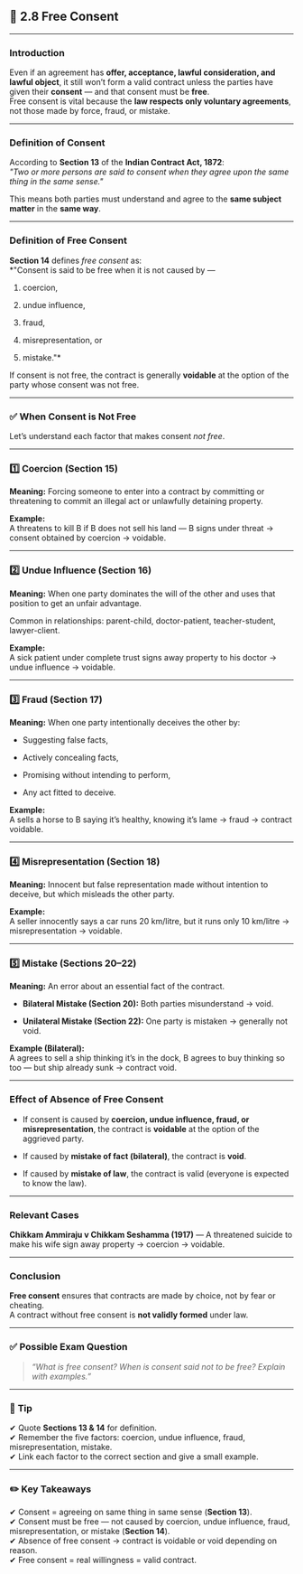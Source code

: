 
## 📑 **2.8 Free Consent**

---

### **Introduction**

Even if an agreement has **offer, acceptance, lawful consideration, and lawful object**, it still won’t form a valid contract unless the parties have given their **consent** — and that consent must be **free**.  
Free consent is vital because the **law respects only voluntary agreements**, not those made by force, fraud, or mistake.

---

### **Definition of Consent**

According to **Section 13** of the **Indian Contract Act, 1872**:  
_"Two or more persons are said to consent when they agree upon the same thing in the same sense."_

This means both parties must understand and agree to the **same subject matter** in the **same way**.

---

### **Definition of Free Consent**

**Section 14** defines _free consent_ as:  
*"Consent is said to be free when it is not caused by —

1. coercion,
    
2. undue influence,
    
3. fraud,
    
4. misrepresentation, or
    
5. mistake."*
    

If consent is not free, the contract is generally **voidable** at the option of the party whose consent was not free.

---

### ✅ **When Consent is Not Free**

Let’s understand each factor that makes consent _not free_.

---

### **1️⃣ Coercion (Section 15)**

**Meaning:** Forcing someone to enter into a contract by committing or threatening to commit an illegal act or unlawfully detaining property.

**Example:**  
A threatens to kill B if B does not sell his land — B signs under threat → consent obtained by coercion → voidable.

---

### **2️⃣ Undue Influence (Section 16)**

**Meaning:** When one party dominates the will of the other and uses that position to get an unfair advantage.

Common in relationships: parent-child, doctor-patient, teacher-student, lawyer-client.

**Example:**  
A sick patient under complete trust signs away property to his doctor → undue influence → voidable.

---

### **3️⃣ Fraud (Section 17)**

**Meaning:** When one party intentionally deceives the other by:

- Suggesting false facts,
    
- Actively concealing facts,
    
- Promising without intending to perform,
    
- Any act fitted to deceive.
    

**Example:**  
A sells a horse to B saying it’s healthy, knowing it’s lame → fraud → contract voidable.

---

### **4️⃣ Misrepresentation (Section 18)**

**Meaning:** Innocent but false representation made without intention to deceive, but which misleads the other party.

**Example:**  
A seller innocently says a car runs 20 km/litre, but it runs only 10 km/litre → misrepresentation → voidable.

---

### **5️⃣ Mistake (Sections 20–22)**

**Meaning:** An error about an essential fact of the contract.

- **Bilateral Mistake (Section 20):** Both parties misunderstand → void.
    
- **Unilateral Mistake (Section 22):** One party is mistaken → generally not void.
    

**Example (Bilateral):**  
A agrees to sell a ship thinking it’s in the dock, B agrees to buy thinking so too — but ship already sunk → contract void.

---

### **Effect of Absence of Free Consent**

- If consent is caused by **coercion, undue influence, fraud, or misrepresentation**, the contract is **voidable** at the option of the aggrieved party.
    
- If caused by **mistake of fact (bilateral)**, the contract is **void**.
    
- If caused by **mistake of law**, the contract is valid (everyone is expected to know the law).
    

---

### **Relevant Cases**

**Chikkam Ammiraju v Chikkam Seshamma (1917)** — A threatened suicide to make his wife sign away property → coercion → voidable.

---

### **Conclusion**

**Free consent** ensures that contracts are made by choice, not by fear or cheating.  
A contract without free consent is **not validly formed** under law.

---

### ✅ **Possible Exam Question**

> _“What is free consent? When is consent said not to be free? Explain with examples.”_

---

### 📌 **Tip**

✔ Quote **Sections 13 & 14** for definition.  
✔ Remember the five factors: coercion, undue influence, fraud, misrepresentation, mistake.  
✔ Link each factor to the correct section and give a small example.

---

### ✏️ **Key Takeaways**

✔ Consent = agreeing on same thing in same sense (**Section 13**).  
✔ Consent must be free — not caused by coercion, undue influence, fraud, misrepresentation, or mistake (**Section 14**).  
✔ Absence of free consent → contract is voidable or void depending on reason.  
✔ Free consent = real willingness = valid contract.
